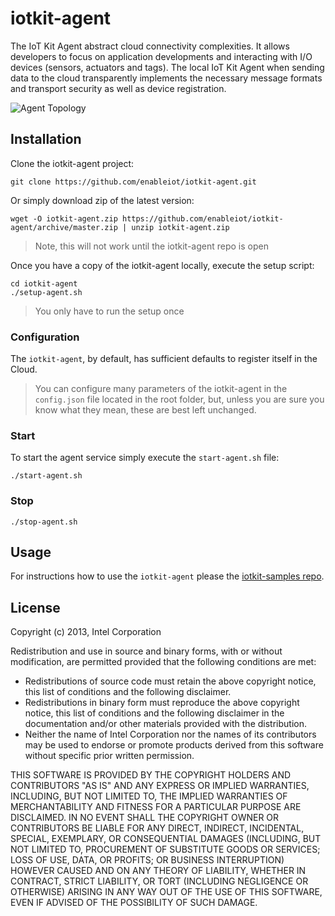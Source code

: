 # iotkit-agent

The IoT Kit Agent abstract cloud connectivity complexities. It allows developers to focus on application developments and interacting with I/O devices (sensors, actuators and tags). The local IoT Kit Agent when sending data to the cloud transparently implements the necessary message formats and transport security as well as device registration.

![Agent Topology](../master/images/agent-topo.png?raw=true)


## Installation

Clone the iotkit-agent project:
    
    git clone https://github.com/enableiot/iotkit-agent.git
    
Or simply download zip of the latest version:

    wget -O iotkit-agent.zip https://github.com/enableiot/iotkit-agent/archive/master.zip | unzip iotkit-agent.zip
    
> Note, this will not work until the iotkit-agent repo is open
    
Once you have a copy of the iotkit-agent locally, execute the setup script:

    cd iotkit-agent
    ./setup-agent.sh
    
> You only have to run the setup once
    
### Configuration

The `iotkit-agent`, by default, has sufficient defaults to register itself in the Cloud.
    
> You can configure many parameters of the iotkit-agent in the `config.json` file located in the root folder, but, unless you are sure you know what they mean, these are best left unchanged.
        
### Start

To start the agent service simply execute the `start-agent.sh` file:

    ./start-agent.sh
    
### Stop

    ./stop-agent.sh

## Usage

For instructions how to use the `iotkit-agent` please the [iotkit-samples repo](https://github.com/enableiot/iotkit-samples).

## License

Copyright (c) 2013, Intel Corporation

Redistribution and use in source and binary forms, with or without modification,
are permitted provided that the following conditions are met:

* Redistributions of source code must retain the above copyright notice,
  this list of conditions and the following disclaimer.
* Redistributions in binary form must reproduce the above copyright notice,
  this list of conditions and the following disclaimer in the documentation
  and/or other materials provided with the distribution.
* Neither the name of Intel Corporation nor the names of its contributors
  may be used to endorse or promote products derived from this software
  without specific prior written permission.

THIS SOFTWARE IS PROVIDED BY THE COPYRIGHT HOLDERS AND CONTRIBUTORS "AS IS" AND
ANY EXPRESS OR IMPLIED WARRANTIES, INCLUDING, BUT NOT LIMITED TO, THE IMPLIED
WARRANTIES OF MERCHANTABILITY AND FITNESS FOR A PARTICULAR PURPOSE ARE
DISCLAIMED. IN NO EVENT SHALL THE COPYRIGHT OWNER OR CONTRIBUTORS BE LIABLE FOR
ANY DIRECT, INDIRECT, INCIDENTAL, SPECIAL, EXEMPLARY, OR CONSEQUENTIAL DAMAGES
(INCLUDING, BUT NOT LIMITED TO, PROCUREMENT OF SUBSTITUTE GOODS OR SERVICES;
LOSS OF USE, DATA, OR PROFITS; OR BUSINESS INTERRUPTION) HOWEVER CAUSED AND ON
ANY THEORY OF LIABILITY, WHETHER IN CONTRACT, STRICT LIABILITY, OR TORT
(INCLUDING NEGLIGENCE OR OTHERWISE) ARISING IN ANY WAY OUT OF THE USE OF THIS
SOFTWARE, EVEN IF ADVISED OF THE POSSIBILITY OF SUCH DAMAGE.
